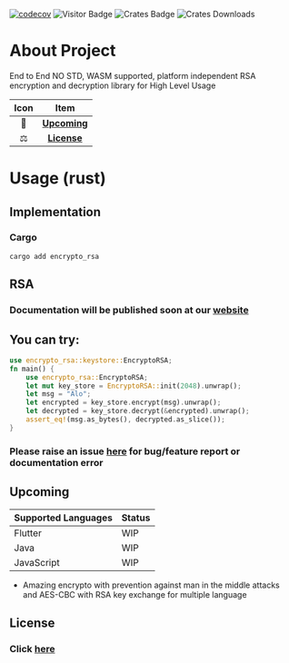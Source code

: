 [![codecov](https://codecov.io/github/zotcrypto/encrypto-rsa-rust/graph/badge.svg?token=WTW4S5NPQO)](https://codecov.io/github/zotcrypto/encrypto-rsa-rust)
![Visitor Badge](https://visitor-badge.laobi.icu/badge?page_id=encrypto-rsa)
![Crates Badge](https://img.shields.io/crates/v/encrypto_rsa)
![Crates Downloads](https://img.shields.io/crates/d/encrypto_rsa)

# About Project

End to End NO STD, WASM supported, platform independent RSA encryption and decryption library for High Level Usage

| Icon |           Item            |
| :--: | :-----------------------: |
|  🥳  | [**Upcoming**](#Upcoming) |
|  ⚖️  |  [**License**](#License)  |

# Usage (rust)

## Implementation

### Cargo

```shell
cargo add encrypto_rsa
```

## RSA

### Documentation will be published soon at our [website](https://www.ssdd.dev/zot/crypto/rsa/rust)

## You can try:

```rust
use encrypto_rsa::keystore::EncryptoRSA;
fn main() {
    use encrypto_rsa::EncryptoRSA;
    let mut key_store = EncryptoRSA::init(2048).unwrap();
    let msg = "Alo";
    let encrypted = key_store.encrypt(msg).unwrap();
    let decrypted = key_store.decrypt(&encrypted).unwrap();
    assert_eq!(msg.as_bytes(), decrypted.as_slice());
}
```

### Please raise an issue [here](https://github.com/zotcrypto/encrypto-rsa-rust/issues) for bug/feature report or documentation error

## Upcoming

| Supported Languages | Status |
| ------------------- | ------ |
| Flutter             | WIP    |
| Java                | WIP    |
| JavaScript          | WIP    |

- Amazing encrypto with prevention against man in the middle attacks and AES-CBC with RSA key exchange for multiple language

## License

### Click [here](https://github.com/ssddcodes/stunning-encryptio/blob/encrypto/LICENSE.md)
